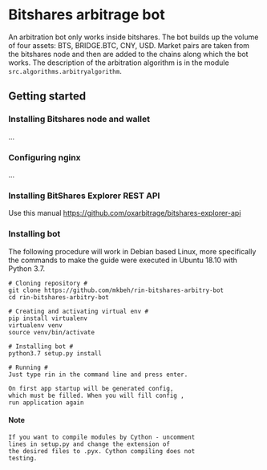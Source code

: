 # Bitshares arbitrage bot
An arbitration bot only works inside bitshares.
The bot builds up the volume of four assets: 
BTS, BRIDGE.BTC, CNY, USD. Market pairs are taken 
from the bitshares node and then are added to the 
chains along which the bot works. The description 
of the arbitration algorithm is in the module 
`src.algorithms.arbitryalgorithm`.


## Getting started

### Installing Bitshares node and wallet
...

### Configuring nginx
...

### Installing BitShares Explorer REST API
Use this manual https://github.com/oxarbitrage/bitshares-explorer-api

### Installing bot
The following procedure will work in Debian 
based Linux, more specifically the commands 
to make the guide were executed in Ubuntu 18.10 
with Python 3.7.

```angular2
# Cloning repository #
git clone https://github.com/mkbeh/rin-bitshares-arbitry-bot
cd rin-bitshares-arbitry-bot

# Creating and activating virtual env #
pip install virtualenv 
virtualenv venv
source venv/bin/activate

# Installing bot #
python3.7 setup.py install

# Running #
Just type rin in the command line and press enter.

On first app startup will be generated config, 
which must be filled. When you will fill config , 
run application again
```

#### Note
```angular2
If you want to compile modules by Cython - uncomment
lines in setup.py and change the extension of 
the desired files to .pyx. Cython compiling does not
testing.
```